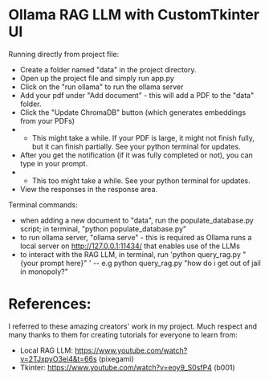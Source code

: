 # Ollama RAG LLM with CustomTkinter UI
Running directly from project file:
- Create a folder named "data" in the project directory.
- Open up the project file and simply run app.py
- Click on the "run ollama" to run the ollama server
- Add your pdf under "Add document" - this will add a PDF to the "data" folder.
- Click the "Update ChromaDB" button (which generates embeddings from your PDFs)
- - This might take a while. If your PDF is large, it might not finish fully, but it can finish partially. See your python terminal for updates.
- After you get the notification (if it was fully completed or not), you can type in your prompt.
- - This too might take a while. See your python terminal for updates.
- View the responses in the response area.
  
Terminal commands:
- when adding a new document to "data", run the populate_database.py script; in terminal, "python populate_database.py"
- to run ollama server, "ollama serve" - this is required as Ollama runs a local server on http://127.0.0.1:11434/ that enables use of the LLMs
- to interact with the RAG LLM, in terminal, run 'python query_rag.py "{your prompt here}" '
-- e.g python query_rag.py "how do i get out of jail in monopoly?"

# References:
I referred to these amazing creators' work in my project. Much respect and many thanks to them for creating tutorials for everyone to learn from:

- Local RAG LLM: https://www.youtube.com/watch?v=2TJxpyO3ei4&t=66s (pixegami)
- Tkinter: https://www.youtube.com/watch?v=eoy9_S0sfP4 (b001)
